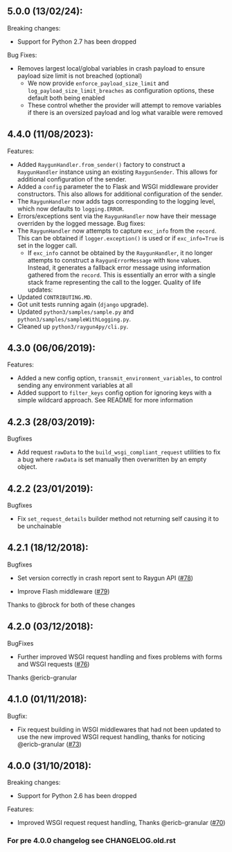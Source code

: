 ## 5.0.0 (13/02/24):
Breaking changes:
  - Support for Python 2.7 has been dropped

Bug Fixes:
  - Removes largest local/global variables in crash payload to ensure payload size limit is not breached (optional)
    - We now provide `enforce_payload_size_limit` and `log_payload_size_limit_breaches` as configuration options, these default both being enabled
    - These control whether the provider will attempt to remove variables if there is an oversized payload and log what varaible were removed

## 4.4.0 (11/08/2023):
Features:
  - Added `RaygunHandler.from_sender()` factory to construct a `RaygunHandler` instance using an existing `RaygunSender`. This allows for additional configuration of the sender.
  - Added a `config` parameter the to Flask and WSGI middleware provider constructors. This also allows for additional configuration of the sender.
  - The `RaygunHandler` now adds tags corresponding to the logging level, which now defaults to `logging.ERROR`.
  - Errors/exceptions sent via the `RaygunHandler` now have their message overriden by the logged message.
Bug fixes:
  - The `RaygunHandler` now attempts to capture `exc_info` from the `record`. This can be obtained if `logger.exception()` is used or if `exc_info=True` is set in the logger call.
    - If `exc_info` cannot be obtained by the `RaygunHandler`, it no longer attempts to construct a `RaygunErrorMessage` with `None` values. Instead, it generates a fallback error message using information gathered from the `record`. This is essentially an error with a single stack frame representing the call to the logger.
Quality of life updates:
  - Updated `CONTRIBUTING.MD`.
  - Got unit tests running again (`django` upgrade).
  - Updated `python3/samples/sample.py` and `python3/samples/sampleWithLogging.py`.
  - Cleaned up `python3/raygun4py/cli.py`.

## 4.3.0 (06/06/2019):
Features:
  - Added a new config option, `transmit_environment_variables`, to control sending any environment variables at all
  - Added support to `filter_keys` config option for ignoring keys with a simple wildcard approach. See README for more information

## 4.2.3 (28/03/2019):
Bugfixes
  - Add request `rawData` to the `build_wsgi_compliant_request` utilities to fix a bug where `rawData` is set manually then overwritten by an empty object.

## 4.2.2 (23/01/2019):
Bugfixes
  - Fix `set_request_details` builder method not returning self causing it to be unchainable

## 4.2.1 (18/12/2018):
Bugfixes
  - Set version correctly in crash report sent to Raygun API ([#78](https://github.com/MindscapeHQ/raygun4py/pull/79))

- Improve Flash middleware ([#79](https://github.com/MindscapeHQ/raygun4py/pull/79))

Thanks to @brock for both of these changes

## 4.2.0 (03/12/2018):
BugFixes
  - Further improved WSGI request handling and fixes problems with forms and WSGI requests ([#76](https://github.com/MindscapeHQ/raygun4py/pull/76))

Thanks @ericb-granular

## 4.1.0 (01/11/2018):
Bugfix:
  - Fix request building in WSGI middlewares that had not been updated to use the new improved WSGI request handling, thanks for noticing @ericb-granular ([#73](https://github.com/MindscapeHQ/raygun4py/pull/73))

## 4.0.0 (31/10/2018):
Breaking changes:
  - Support for Python 2.6 has been dropped

Features:
  - Improved WSGI request request handling, Thanks @ericb-granular ([#70](https://github.com/MindscapeHQ/raygun4py/pull/70))

### For pre 4.0.0 changelog see CHANGELOG.old.rst
